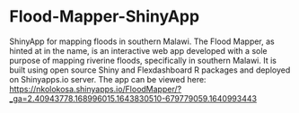 # Flood-Mapper-ShinyApp
ShinyApp for mapping floods in southern Malawi.
The Flood Mapper, as hinted at in the name, is an interactive web app developed with a sole purpose of mapping riverine floods, specifically in southern Malawi. 
It is built using open source Shiny and Flexdashboard R packages and deployed on Shinyapps.io server. 
The app can be viewed here: https://nkolokosa.shinyapps.io/FloodMapper/?_ga=2.40943778.168996015.1643830510-679779059.1640993443 
